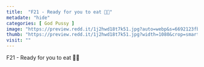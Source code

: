 ```yaml
---
title:  "F21 - Ready for you to eat 🥵👅"
metadate: "hide"
categories: [ God Pussy ]
image: "https://preview.redd.it/1j2hwd18t7k51.jpg?auto=webp&s=6692123fb7d831dea3b467d4e37939a59385d5f3"
thumb: "https://preview.redd.it/1j2hwd18t7k51.jpg?width=1080&crop=smart&auto=webp&s=271f1c43cdd60743761a0bb4d6d377f20f397813"
visit: ""
---
```

F21 - Ready for you to eat 🥵👅
